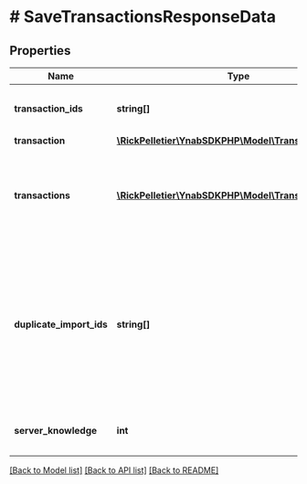 # # SaveTransactionsResponseData

## Properties

Name | Type | Description | Notes
------------ | ------------- | ------------- | -------------
**transaction_ids** | **string[]** | The transaction ids that were saved |
**transaction** | [**\RickPelletier\YnabSDKPHP\Model\TransactionDetail**](TransactionDetail.md) |  | [optional]
**transactions** | [**\RickPelletier\YnabSDKPHP\Model\TransactionDetail[]**](TransactionDetail.md) | If multiple transactions were specified, the transactions that were saved | [optional]
**duplicate_import_ids** | **string[]** | If multiple transactions were specified, a list of import_ids that were not created because of an existing &#x60;import_id&#x60; found on the same account | [optional]
**server_knowledge** | **int** | The knowledge of the server |

[[Back to Model list]](../../README.md#models) [[Back to API list]](../../README.md#endpoints) [[Back to README]](../../README.md)
